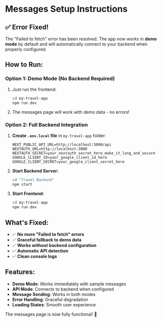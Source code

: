 # Messages Setup Instructions

## ✅ Error Fixed!

The "Failed to fetch" error has been resolved. The app now works in **demo mode** by default and will automatically connect to your backend when properly configured.

## How to Run:

### Option 1: Demo Mode (No Backend Required)
1. Just run the frontend:
   ```bash
   cd my-travel-app
   npm run dev
   ```
2. The messages page will work with demo data - no errors!

### Option 2: Full Backend Integration
1. **Create `.env.local` file** in `my-travel-app` folder:
   ```
   NEXT_PUBLIC_API_URL=http://localhost:5000/api
   NEXTAUTH_URL=http://localhost:3000
   NEXTAUTH_SECRET=your_nextauth_secret_here_make_it_long_and_secure
   GOOGLE_CLIENT_ID=your_google_client_id_here
   GOOGLE_CLIENT_SECRET=your_google_client_secret_here
   ```

2. **Start Backend Server:**
   ```bash
   cd "Travel Backend"
   npm start
   ```

3. **Start Frontend:**
   ```bash
   cd my-travel-app
   npm run dev
   ```

## What's Fixed:

- ✅ **No more "Failed to fetch" errors**
- ✅ **Graceful fallback to demo data**
- ✅ **Works without backend configuration**
- ✅ **Automatic API detection**
- ✅ **Clean console logs**

## Features:

- **Demo Mode**: Works immediately with sample messages
- **API Mode**: Connects to backend when configured
- **Message Sending**: Works in both modes
- **Error Handling**: Graceful degradation
- **Loading States**: Smooth user experience

The messages page is now fully functional! 🎉
